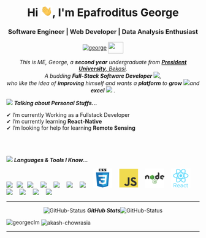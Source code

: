 <h1 align="center">Hi <img src="https://raw.githubusercontent.com/ABSphreak/ABSphreak/master/gifs/Hi.gif" width="30px">, I'm Epafroditus George</h1>
<h3 align="center">Software Engineer | Web Developer | Data Analysis Enthusiast</h3>
<p align="center">
<a href="https://www.linkedin.com/in/epafroditus-george-5b66bb1b7/" target="blank"><img align="center" src="https://cdn.jsdelivr.net/npm/simple-icons@3.0.1/icons/linkedin.svg" alt="george" height="30" width="40" /></a>
<a href = "mailto: cavidjaja@gmail.com"><img align="center" src="https://simpleicons.org/icons/gmail.svg" height="30" width="40" /></a>
</p>


<p align="center">
  <em>
    This is ME, George, a <b>second year</b> undergraduate from <a href="https://www.president.ac.id/"> <b>President University</b>, Bekasi</a>. <br>
    A budding <b>Full-Stack Software Developer</b> <img src="https://github.com/TheDudeThatCode/TheDudeThatCode/blob/master/Assets/Developer.gif" width="30px">,<br>who like
   the idea of <b>improving</b> himself and wants a <b>platform</b> to 
    <b>grow</b> <img src="https://github.com/TheDudeThatCode/TheDudeThatCode/blob/master/Assets/Rocket.gif" width="18px">and 
    <b>excel</b> <img src="https://github.com/TheDudeThatCode/TheDudeThatCode/blob/master/Assets/Medal.gif" width="20px">&nbsp.
  </em> 

</p>



<img src="https://media.giphy.com/media/ObNTw8Uzwy6KQ/giphy.gif" width="30px">&nbsp;***Talking about Personal Stuffs...***

✔ I’m currently Working as a Fullstack Developer<br>
✔ I’m currently learning **React-Native** <br>
✔ I’m looking for help for learning **Remote Sensing**<br>
<br><br><br>
 

<img src="https://media.giphy.com/media/ObNTw8Uzwy6KQ/giphy.gif" width="30px">&nbsp;***Languages & Tools I Know...***
<p align="left">
  <code><img height="50" src="https://cdn.iconscout.com/icon/free/png-256/laravel-226015.png"></code>
  <code> <img height="50" src="https://github.com/uannabi/-/blob/master/resource/python-icon.svg"></code>
  <code> <img height="50" src="https://github.com/uannabi/-/blob/master/resource/dj.svg"> </code>
  <code> <img height="50" src="https://github.com/uannabi/-/blob/master/resource/jp.svg"> </code>
  <code> <img height="50" src="https://github.com/uannabi/-/blob/master/resource/docker-ar21.svg"> </code>
  <code> <img height="50" src="https://github.com/uannabi/-/blob/master/resource/other/mongodb-ar21.svg"> </code>
  <code> <img height="50" src="https://github.com/uannabi/-/blob/master/resource/other/mysql-ar21.svg"> </code>
  <code> <img height="50" src="https://raw.githubusercontent.com/devicons/devicon/master/icons/css3/css3-original-wordmark.svg"> </code>
  <code> <img height="50" src="https://raw.githubusercontent.com/devicons/devicon/master/icons/javascript/javascript-original.svg"> </code>
  <code> <img height="50" src="https://raw.githubusercontent.com/devicons/devicon/master/icons/nodejs/nodejs-original-wordmark.svg"> </code>
  <code> <img height="50" src="https://raw.githubusercontent.com/devicons/devicon/master/icons/react/react-original-wordmark.svg"> </code>
  <code> <img height="40" src="https://www.php.net/images/logos/new-php-logo.svg"> </code>
  <code> <img height="50" src="https://iconape.com/wp-content/files/sh/51404/svg/c--4.svg"> </code>
  <code> <img height="50" src="https://cdn.iconscout.com/icon/free/png-256/java-60-1174953.png"> </code>
  <code> <img height="40" src="https://docs.vuejs.id//images/logo.png"> </code>
  

  <hr>
  <p align="center">
 <img src="https://media.giphy.com/media/8UHRm5oY4k4FDxq5QG/giphy.gif" width="30px" alt="GitHub-Status"/>&nbsp;<i><b>GitHub Stats</b></i><img src="https://media.giphy.com/media/8UHRm5oY4k4FDxq5QG/giphy.gif" width="30px" alt="GitHub-Status"/></p>
<p><img align="left" src="https://github-readme-stats.vercel.app/api/top-langs/?username=georgeclm&langs_count=6&theme=tokyonight&layout=compact" alt="georgeclm" /></p>

<p>&nbsp;<img align="center" src="https://github-readme-stats.vercel.app/api?username=georgeclm&show_icons=true&theme=tokyonight&line_height=27" alt="akash-chowrasia" width="410" /></p>

<hr>

